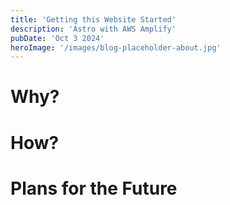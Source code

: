 ```yaml
---
title: 'Getting this Website Started'
description: 'Astro with AWS Amplify'
pubDate: 'Oct 3 2024'
heroImage: '/images/blog-placeholder-about.jpg'
---
```


# Why? 

# How?

# Plans for the Future

